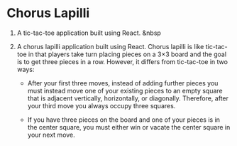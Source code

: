# Chorus Lapilli

1. A tic-tac-toe application built using React.
&nbsp

2. A chorus lapilli application built using React. Chorus lapilli is like tic-tac-toe in that players take turn placing pieces on a 3×3 board and the goal is to get three pieces in a row. However, it differs from tic-tac-toe in two ways:

	* After your first three moves, instead of adding further pieces you must instead move one of your existing pieces to an empty square that is adjacent vertically, horizontally, or diagonally. Therefore, after your third move you always occupy three squares.

	* If you have three pieces on the board and one of your pieces is in the center square, you must either win or vacate the center square in your next move.
